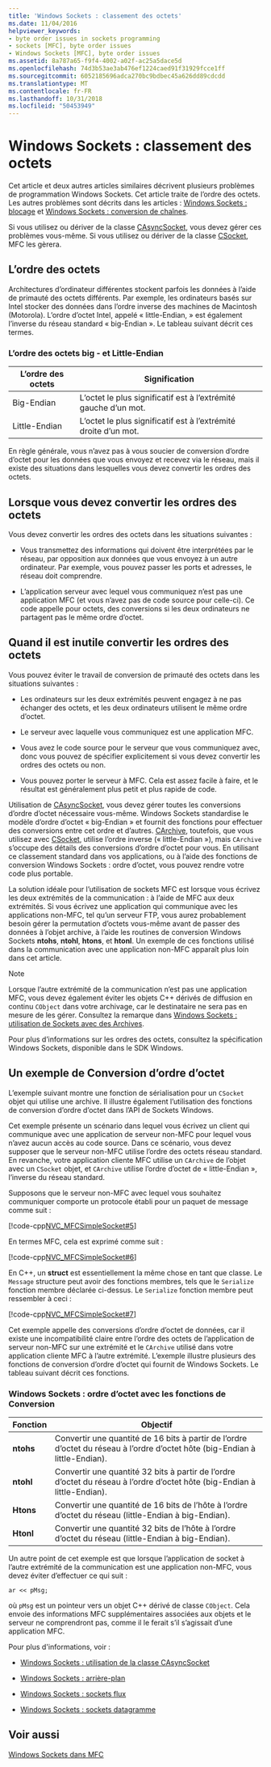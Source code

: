 ```yaml
---
title: 'Windows Sockets : classement des octets'
ms.date: 11/04/2016
helpviewer_keywords:
- byte order issues in sockets programming
- sockets [MFC], byte order issues
- Windows Sockets [MFC], byte order issues
ms.assetid: 8a787a65-f9f4-4002-a02f-ac25a5dace5d
ms.openlocfilehash: 74d3b53ae3ab476ef1224caed91f31929fcce1ff
ms.sourcegitcommit: 6052185696adca270bc9bdbec45a626dd89cdcdd
ms.translationtype: MT
ms.contentlocale: fr-FR
ms.lasthandoff: 10/31/2018
ms.locfileid: "50453949"
---
```

# <a name="windows-sockets-byte-ordering"></a>Windows Sockets : classement des octets

Cet article et deux autres articles similaires décrivent plusieurs problèmes de programmation Windows Sockets. Cet article traite de l’ordre des octets. Les autres problèmes sont décrits dans les articles : [Windows Sockets : blocage](../mfc/windows-sockets-blocking.md) et [Windows Sockets : conversion de chaînes](../mfc/windows-sockets-converting-strings.md).

Si vous utilisez ou dériver de la classe [CAsyncSocket](../mfc/reference/casyncsocket-class.md), vous devez gérer ces problèmes vous-même. Si vous utilisez ou dériver de la classe [CSocket](../mfc/reference/csocket-class.md), MFC les gèrera.

## <a name="byte-ordering"></a>L’ordre des octets

Architectures d’ordinateur différentes stockent parfois les données à l’aide de primauté des octets différents. Par exemple, les ordinateurs basés sur Intel stocker des données dans l’ordre inverse des machines de Macintosh (Motorola). L’ordre d’octet Intel, appelé « little-Endian, » est également l’inverse du réseau standard « big-Endian ». Le tableau suivant décrit ces termes.

### <a name="big--and-little-endian-byte-ordering"></a>L’ordre des octets big - et Little-Endian

|L’ordre des octets|Signification|
|-------------------|-------------|
|Big-Endian|L’octet le plus significatif est à l’extrémité gauche d’un mot.|
|Little-Endian|L’octet le plus significatif est à l’extrémité droite d’un mot.|

En règle générale, vous n’avez pas à vous soucier de conversion d’ordre d’octet pour les données que vous envoyez et recevez via le réseau, mais il existe des situations dans lesquelles vous devez convertir les ordres des octets.

## <a name="when-you-must-convert-byte-orders"></a>Lorsque vous devez convertir les ordres des octets

Vous devez convertir les ordres des octets dans les situations suivantes :

- Vous transmettez des informations qui doivent être interprétées par le réseau, par opposition aux données que vous envoyez à un autre ordinateur. Par exemple, vous pouvez passer les ports et adresses, le réseau doit comprendre.

- L’application serveur avec lequel vous communiquez n’est pas une application MFC (et vous n’avez pas de code source pour celle-ci). Ce code appelle pour octets, des conversions si les deux ordinateurs ne partagent pas le même ordre d’octet.

## <a name="when-you-do-not-have-to-convert-byte-orders"></a>Quand il est inutile convertir les ordres des octets

Vous pouvez éviter le travail de conversion de primauté des octets dans les situations suivantes :

- Les ordinateurs sur les deux extrémités peuvent engagez à ne pas échanger des octets, et les deux ordinateurs utilisent le même ordre d’octet.

- Le serveur avec laquelle vous communiquez est une application MFC.

- Vous avez le code source pour le serveur que vous communiquez avec, donc vous pouvez de spécifier explicitement si vous devez convertir les ordres des octets ou non.

- Vous pouvez porter le serveur à MFC. Cela est assez facile à faire, et le résultat est généralement plus petit et plus rapide de code.

Utilisation de [CAsyncSocket](../mfc/reference/casyncsocket-class.md), vous devez gérer toutes les conversions d’ordre d’octet nécessaire vous-même. Windows Sockets standardise le modèle d’ordre d’octet « big-Endian » et fournit des fonctions pour effectuer des conversions entre cet ordre et d’autres. [CArchive](../mfc/reference/carchive-class.md), toutefois, que vous utilisez avec [CSocket](../mfc/reference/csocket-class.md), utilise l’ordre inverse (« little-Endian »), mais `CArchive` s’occupe des détails des conversions d’ordre d’octet pour vous. En utilisant ce classement standard dans vos applications, ou à l’aide des fonctions de conversion Windows Sockets : ordre d’octet, vous pouvez rendre votre code plus portable.

La solution idéale pour l’utilisation de sockets MFC est lorsque vous écrivez les deux extrémités de la communication : à l’aide de MFC aux deux extrémités. Si vous écrivez une application qui communique avec les applications non-MFC, tel qu’un serveur FTP, vous aurez probablement besoin gérer la permutation d’octets vous-même avant de passer des données à l’objet archive, à l’aide les routines de conversion Windows Sockets **ntohs**, **ntohl**, **htons**, et **htonl**. Un exemple de ces fonctions utilisé dans la communication avec une application non-MFC apparaît plus loin dans cet article.

> [!NOTE]
>  Lorsque l’autre extrémité de la communication n’est pas une application MFC, vous devez également éviter les objets C++ dérivés de diffusion en continu `CObject` dans votre archivage, car le destinataire ne sera pas en mesure de les gérer. Consultez la remarque dans [Windows Sockets : utilisation de Sockets avec des Archives](../mfc/windows-sockets-using-sockets-with-archives.md).

Pour plus d’informations sur les ordres des octets, consultez la spécification Windows Sockets, disponible dans le SDK Windows.

## <a name="a-byte-order-conversion-example"></a>Un exemple de Conversion d’ordre d’octet

L’exemple suivant montre une fonction de sérialisation pour un `CSocket` objet qui utilise une archive. Il illustre également l’utilisation des fonctions de conversion d’ordre d’octet dans l’API de Sockets Windows.

Cet exemple présente un scénario dans lequel vous écrivez un client qui communique avec une application de serveur non-MFC pour lequel vous n’avez aucun accès au code source. Dans ce scénario, vous devez supposer que le serveur non-MFC utilise l’ordre des octets réseau standard. En revanche, votre application cliente MFC utilise un `CArchive` de l’objet avec un `CSocket` objet, et `CArchive` utilise l’ordre d’octet de « little-Endian », l’inverse du réseau standard.

Supposons que le serveur non-MFC avec lequel vous souhaitez communiquer comporte un protocole établi pour un paquet de message comme suit :

[!code-cpp[NVC_MFCSimpleSocket#5](../mfc/codesnippet/cpp/windows-sockets-byte-ordering_1.cpp)]

En termes MFC, cela est exprimé comme suit :

[!code-cpp[NVC_MFCSimpleSocket#6](../mfc/codesnippet/cpp/windows-sockets-byte-ordering_2.cpp)]

En C++, un **struct** est essentiellement la même chose en tant que classe. Le `Message` structure peut avoir des fonctions membres, tels que le `Serialize` fonction membre déclarée ci-dessus. Le `Serialize` fonction membre peut ressembler à ceci :

[!code-cpp[NVC_MFCSimpleSocket#7](../mfc/codesnippet/cpp/windows-sockets-byte-ordering_3.cpp)]

Cet exemple appelle des conversions d’ordre d’octet de données, car il existe une incompatibilité claire entre l’ordre des octets de l’application de serveur non-MFC sur une extrémité et le `CArchive` utilisé dans votre application cliente MFC à l’autre extrémité. L’exemple illustre plusieurs des fonctions de conversion d’ordre d’octet qui fournit de Windows Sockets. Le tableau suivant décrit ces fonctions.

### <a name="windows-sockets-byte-order-conversion-functions"></a>Windows Sockets : ordre d’octet avec les fonctions de Conversion

|Fonction|Objectif|
|--------------|-------------|
|**ntohs**|Convertir une quantité de 16 bits à partir de l’ordre d’octet du réseau à l’ordre d’octet hôte (big-Endian à little-Endian).|
|**ntohl**|Convertir une quantité 32 bits à partir de l’ordre d’octet du réseau à l’ordre d’octet hôte (big-Endian à little-Endian).|
|**Htons**|Convertir une quantité de 16 bits de l’hôte à l’ordre d’octet du réseau (little-Endian à big-Endian).|
|**Htonl**|Convertir une quantité 32 bits de l’hôte à l’ordre d’octet du réseau (little-Endian à big-Endian).|

Un autre point de cet exemple est que lorsque l’application de socket à l’autre extrémité de la communication est une application non-MFC, vous devez éviter d’effectuer ce qui suit :

`ar << pMsg;`

où `pMsg` est un pointeur vers un objet C++ dérivé de classe `CObject`. Cela envoie des informations MFC supplémentaires associées aux objets et le serveur ne comprendront pas, comme il le ferait s’il s’agissait d’une application MFC.

Pour plus d'informations, voir :

- [Windows Sockets : utilisation de la classe CAsyncSocket](../mfc/windows-sockets-using-class-casyncsocket.md)

- [Windows Sockets : arrière-plan](../mfc/windows-sockets-background.md)

- [Windows Sockets : sockets flux](../mfc/windows-sockets-stream-sockets.md)

- [Windows Sockets : sockets datagramme](../mfc/windows-sockets-datagram-sockets.md)

## <a name="see-also"></a>Voir aussi

[Windows Sockets dans MFC](../mfc/windows-sockets-in-mfc.md)

